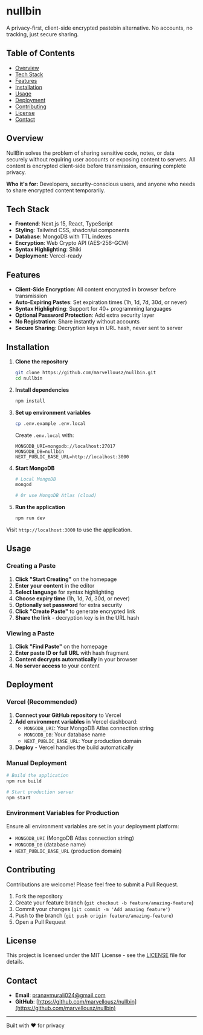 # nullbin

A privacy-first, client-side encrypted pastebin alternative. No accounts, no tracking, just secure sharing.

## Table of Contents

- [Overview](#overview)
- [Tech Stack](#tech-stack)
- [Features](#features)
- [Installation](#installation)
- [Usage](#usage)
- [Deployment](#deployment)
- [Contributing](#contributing)
- [License](#license)
- [Contact](#contact)

## Overview

NullBin solves the problem of sharing sensitive code, notes, or data securely without requiring user accounts or exposing content to servers. All content is encrypted client-side before transmission, ensuring complete privacy.

**Who it's for:** Developers, security-conscious users, and anyone who needs to share encrypted content temporarily.

## Tech Stack

- **Frontend**: Next.js 15, React, TypeScript
- **Styling**: Tailwind CSS, shadcn/ui components
- **Database**: MongoDB with TTL indexes
- **Encryption**: Web Crypto API (AES-256-GCM)
- **Syntax Highlighting**: Shiki
- **Deployment**: Vercel-ready

## Features

- **Client-Side Encryption**: All content encrypted in browser before transmission
- **Auto-Expiring Pastes**: Set expiration times (1h, 1d, 7d, 30d, or never)
- **Syntax Highlighting**: Support for 40+ programming languages
- **Optional Password Protection**: Add extra security layer
- **No Registration**: Share instantly without accounts
- **Secure Sharing**: Decryption keys in URL hash, never sent to server

## Installation

1. **Clone the repository**
   ```bash
   git clone https://github.com/marvellousz/nullbin.git
   cd nullbin
   ```

2. **Install dependencies**
   ```bash
   npm install
   ```

3. **Set up environment variables**
   ```bash
   cp .env.example .env.local
   ```
   
   Create `.env.local` with:
   ```env
   MONGODB_URI=mongodb://localhost:27017
   MONGODB_DB=nullbin
   NEXT_PUBLIC_BASE_URL=http://localhost:3000
   ```

4. **Start MongoDB**
   ```bash
   # Local MongoDB
   mongod
   
   # Or use MongoDB Atlas (cloud)
   ```

5. **Run the application**
   ```bash
   npm run dev
   ```

Visit `http://localhost:3000` to use the application.

## Usage

### Creating a Paste

1. **Click "Start Creating"** on the homepage
2. **Enter your content** in the editor
3. **Select language** for syntax highlighting
4. **Choose expiry time** (1h, 1d, 7d, 30d, or never)
5. **Optionally set password** for extra security
6. **Click "Create Paste"** to generate encrypted link
7. **Share the link** - decryption key is in the URL hash

### Viewing a Paste

1. **Click "Find Paste"** on the homepage
2. **Enter paste ID or full URL** with hash fragment
3. **Content decrypts automatically** in your browser
4. **No server access** to your content

## Deployment

### Vercel (Recommended)

1. **Connect your GitHub repository** to Vercel
2. **Add environment variables** in Vercel dashboard:
   - `MONGODB_URI`: Your MongoDB Atlas connection string
   - `MONGODB_DB`: Your database name
   - `NEXT_PUBLIC_BASE_URL`: Your production domain
3. **Deploy** - Vercel handles the build automatically

### Manual Deployment

```bash
# Build the application
npm run build

# Start production server
npm start
```

### Environment Variables for Production

Ensure all environment variables are set in your deployment platform:
- `MONGODB_URI` (MongoDB Atlas connection string)
- `MONGODB_DB` (database name)
- `NEXT_PUBLIC_BASE_URL` (production domain)

## Contributing

Contributions are welcome! Please feel free to submit a Pull Request.

1. Fork the repository
2. Create your feature branch (`git checkout -b feature/amazing-feature`)
3. Commit your changes (`git commit -m 'Add amazing feature'`)
4. Push to the branch (`git push origin feature/amazing-feature`)
5. Open a Pull Request

## License

This project is licensed under the MIT License - see the [LICENSE](LICENSE) file for details.

## Contact

- **Email**: pranavmurali024@gmail.com
- **GitHub**: [https://github.com/marvellousz/nullbin](https://github.com/marvellousz/nullbin)

---

Built with ❤️ for privacy
